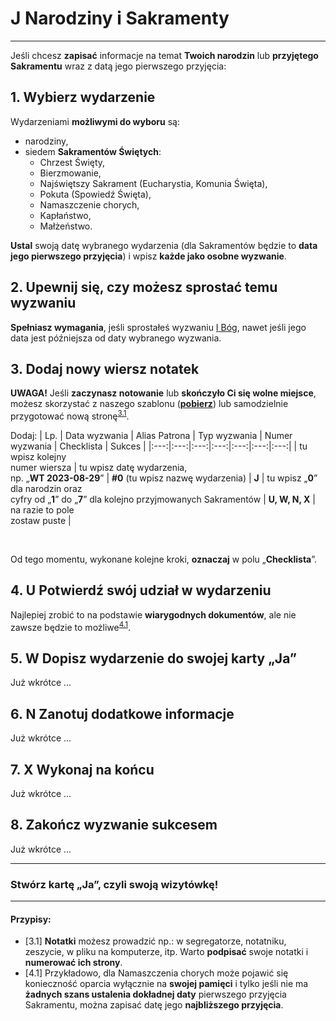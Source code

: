 # <span class="status status-list"><span class="status status-list">J</span> Narodziny i Sakramenty</span>
---
Jeśli chcesz **zapisać** informacje na temat **Twoich narodzin** lub **przyjętego Sakramentu** wraz z datą jego pierwszego przyjęcia:
## <span class="step-number">1.</span> Wybierz wydarzenie
Wydarzeniami **możliwymi do wyboru** są:
- narodziny,
- siedem **Sakramentów Świętych**:
  - Chrzest Święty,
  - Bierzmowanie,
  - Najświętszy Sakrament (Eucharystia, Komunia Święta),
  - Pokuta (Spowiedź Święta),
  - Namaszczenie chorych,
  - Kapłaństwo,
  - Małżeństwo.

**Ustal** swoją <span class="selected-day-info">datę wybranego wydarzenia</span> (dla Sakramentów będzie to **data jego pierwszego przyjęcia**) i wpisz **każde jako osobne wyzwanie**.
## <span class="step-number">2.</span> Upewnij się, czy możesz sprostać temu wyzwaniu
**Spełniasz wymagania**, jeśli sprostałeś wyzwaniu [<span class="status status-list"><span class="status status-god">I</span> Bóg</span>](bog.md), nawet jeśli jego data jest późniejsza od daty wybranego wyzwania.
## <span class="step-number">3.</span> Dodaj nowy wiersz notatek
**UWAGA!** Jeśli **zaczynasz notowanie** lub **skończyło Ci się wolne miejsce**, możesz skorzystać z naszego szablonu ([**pobierz**](pl/pdf/notatki.pdf)) lub samodzielnie przygotować nową stronę<sup class="ref">[3.1](#ref-3-1-narodziny-i-sakramenty)</sup>.

Dodaj:
| Lp. | Data wyzwania | Alias Patrona | Typ wyzwania | Numer wyzwania | Checklista | Sukces |
|:---:|:---:|:---:|:---:|:---:|:---:|:---:|
| tu wpisz kolejny<br />numer wiersza | tu wpisz datę wydarzenia,<br />np. „**WT 2023-08-29**” | **#0** (tu wpisz nazwę wydarzenia) | **J** | tu wpisz „**0**” dla narodzin oraz<br />cyfry od „**1**” do „**7**” dla kolejno przyjmowanych Sakramentów | **U, W, N, X** | na razie to pole<br />zostaw puste |

<br />

Od tego momentu, wykonane kolejne kroki, **oznaczaj** w polu „**Checklista**”.
## <span class="step-number">4.</span> <span class="step-letter">U</span> Potwierdź swój udział w wydarzeniu
Najlepiej zrobić to na podstawie **wiarygodnych dokumentów**, ale nie zawsze będzie to możliwe<sup class="ref">[4.1](#ref-4-1-narodziny-i-sakramenty)</sup>.
## <span class="step-number">5.</span> <span class="step-letter">W</span> Dopisz wydarzenie do swojej karty „Ja”
Już wkrótce ...
## <span class="step-number">6.</span> <span class="step-letter">N</span> Zanotuj dodatkowe informacje
Już wkrótce ...
## <span class="step-number">7.</span> <span class="step-letter">X</span> Wykonaj na końcu
Już wkrótce ...
## <span class="step-number">8.</span> Zakończ wyzwanie sukcesem
Już wkrótce ...

---
### Stwórz kartę „Ja”, czyli swoją wizytówkę!
---

#### Przypisy:
- <span id="ref-3-1-narodziny-i-sakramenty">[3.1] **Notatki** możesz prowadzić np.: w segregatorze, notatniku, zeszycie, w pliku na komputerze, itp. Warto **podpisać** swoje notatki i **numerować ich strony**.</span>
- <span id="ref-4-1-narodziny-i-sakramenty">[4.1] Przykładowo, dla Namaszczenia chorych może pojawić się konieczność oparcia wyłącznie na **swojej pamięci** i tylko jeśli nie ma **żadnych szans ustalenia dokładnej daty** pierwszego przyjęcia Sakramentu, można zapisać datę jego **najbliższego przyjęcia**.</span>
